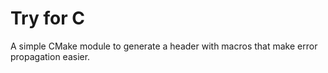 # Try for C

A simple CMake module to generate a header with macros that make error
propagation easier.

